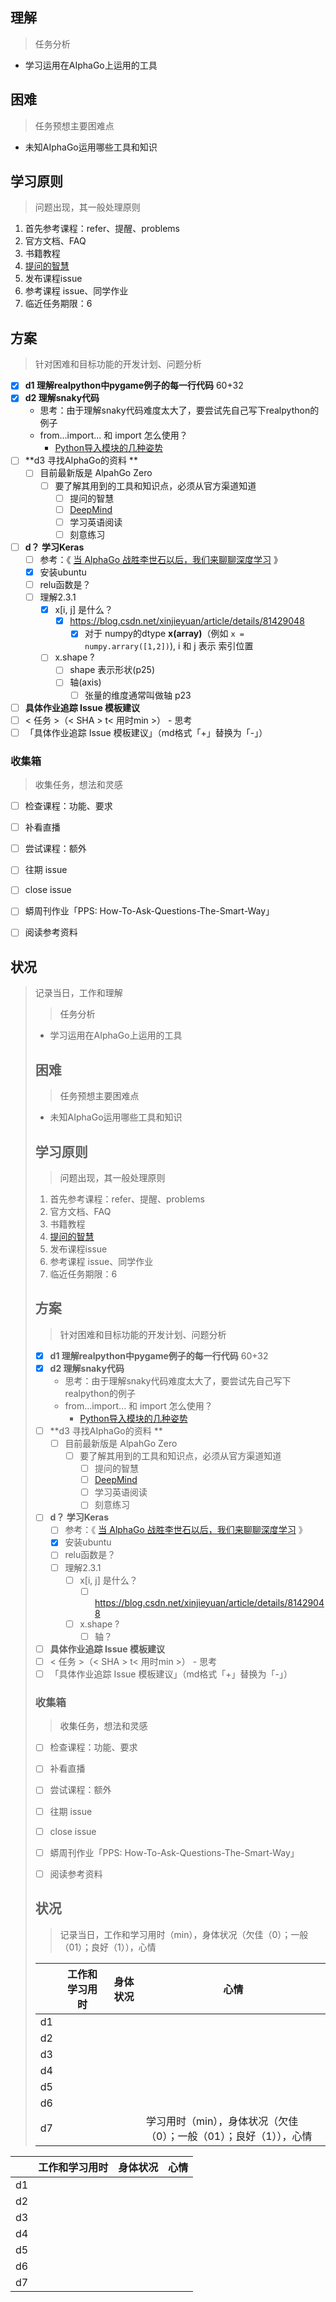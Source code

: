 ## 理解
> 任务分析

- 学习运用在AIphaGo上运用的工具



## 困难
> 任务预想主要困难点

- 未知AIphaGo运用哪些工具和知识



## 学习原则

> 问题出现，其一般处理原则

1. 首先参考课程：refer、提醒、problems
2. 官方文档、FAQ
3. 书籍教程
4. [提问的智慧](https://github.com/DebugUself/How-To-Ask-Questions-The-Smart-Way/blob/master/README-zh_CN.md)
5. 发布课程issue
6. 参考课程 issue、同学作业
7. 临近任务期限：6



## 方案
> 针对困难和目标功能的开发计划、问题分析

- [x] **d1 理解realpython中pygame例子的每一行代码** 60+32
- [x] **d2 理解snaky代码**
  - 思考：由于理解snaky代码难度太大了，要尝试先自己写下realpython的例子
  - from...import... 和 import 怎么使用？
    - [Python导入模块的几种姿势](https://codingpy.com/article/python-import-101/)
- [ ] **d3 寻找AIphaGo的资料 **
    - [ ] 目前最新版是 AlpahGo Zero
        - [ ] 要了解其用到的工具和知识点，必须从官方渠道知道
            - [ ] 提问的智慧
            - [ ] [DeepMind](https://deepmind.com)
            - [ ] 学习英语阅读
            - [ ] 刻意练习
- [ ] **d？ 学习Keras**
    - [ ] 参考：《 [当 AlphaGo 战胜李世石以后，我们来聊聊深度学习](https://www.infoq.cn/article/Lets-talk-about-deep-learning.) 》
    - [x] 安装ubuntu
    - [ ] relu函数是？
    - [ ] 理解2.3.1
      - [x] x[i, j] 是什么？
        - [x] https://blog.csdn.net/xinjieyuan/article/details/81429048
          - [x] ​对于 numpy的dtype **x(array)**（例如 `x = numpy.arrary([1,2])`), i 和 j 表示 索引位置
      - [ ] x.shape ?
        - [ ] shape 表示形状(p25)
        - [ ] 轴(axis)
          - [ ] 张量的维度通常叫做轴 p23
- [ ] **具体作业追踪 Issue 模板建议**
- [ ] < 任务 >（< SHA >   t< 用时min >）
        - 思考
- [ ] 「具体作业追踪 Issue 模板建议」（md格式「+」替换为「-」）
### 收集箱

> 收集任务，想法和灵感


- [ ] 检查课程：功能、要求
- [ ] 补看直播
- [ ] 尝试课程：额外
- [ ] 往期 issue
- [ ] close issue
- [ ] 蟒周刊作业「PPS: How-To-Ask-Questions-The-Smart-Way」
- [ ] 阅读参考资料



## 状况

> 记录当日，工作和理解
>
> > 任务分析
>
> - 学习运用在AIphaGo上运用的工具
>
>
>
> ## 困难
> > 任务预想主要困难点
>
> - 未知AIphaGo运用哪些工具和知识
>
>
>
> ## 学习原则
>
> > 问题出现，其一般处理原则
>
> 1. 首先参考课程：refer、提醒、problems
> 2. 官方文档、FAQ
> 3. 书籍教程
> 4. [提问的智慧](https://github.com/DebugUself/How-To-Ask-Questions-The-Smart-Way/blob/master/README-zh_CN.md)
> 5. 发布课程issue
> 6. 参考课程 issue、同学作业
> 7. 临近任务期限：6
>
>
>
> ## 方案
> > 针对困难和目标功能的开发计划、问题分析
>
> - [x] **d1 理解realpython中pygame例子的每一行代码** 60+32
> - [x] **d2 理解snaky代码**
>   - 思考：由于理解snaky代码难度太大了，要尝试先自己写下realpython的例子
>   - from...import... 和 import 怎么使用？
>     - [Python导入模块的几种姿势](https://codingpy.com/article/python-import-101/)
> - [ ] **d3 寻找AIphaGo的资料 **
>     - [ ] 目前最新版是 AlpahGo Zero
>         - [ ] 要了解其用到的工具和知识点，必须从官方渠道知道
>             - [ ] 提问的智慧
>             - [ ] [DeepMind](https://deepmind.com)
>             - [ ] 学习英语阅读
>             - [ ] 刻意练习
> - [ ] **d？ 学习Keras**
>     - [ ] 参考：《 [当 AlphaGo 战胜李世石以后，我们来聊聊深度学习](https://www.infoq.cn/article/Lets-talk-about-deep-learning.) 》
>     - [x] 安装ubuntu
>     - [ ] relu函数是？
>     - [ ] 理解2.3.1
>       - [ ] x[i, j] 是什么？
>         - [ ] https://blog.csdn.net/xinjieyuan/article/details/81429048
>       - [ ] x.shape ?
>         - [ ] 轴？
> - [ ] **具体作业追踪 Issue 模板建议**
> - [ ] < 任务 >（< SHA >   t< 用时min >）
>         - 思考
> - [ ] 「具体作业追踪 Issue 模板建议」（md格式「+」替换为「-」）
> ### 收集箱
>
> > 收集任务，想法和灵感
>
>
> - [ ] 检查课程：功能、要求
> - [ ] 补看直播
> - [ ] 尝试课程：额外
> - [ ] 往期 issue
> - [ ] close issue
> - [ ] 蟒周刊作业「PPS: How-To-Ask-Questions-The-Smart-Way」
> - [ ] 阅读参考资料
>
>
>
> ## 状况
>
> > 记录当日，工作和学习用时（min），身体状况（欠佳（0）；一般（01）；良好（1）），心情
>
> |      | 工作和学习用时 | 身体状况 | 心情                                                         |
> | ---- | -------------- | -------- | ------------------------------------------------------------ |
> | d1   |                |          |                                                              |
> | d2   |                |          |                                                              |
> | d3   |                |          |                                                              |
> | d4   |                |          |                                                              |
> | d5   |                |          |                                                              |
> | d6   |                |          |                                                              |
> | d7   |                |          | 学习用时（min），身体状况（欠佳（0）；一般（01）；良好（1）），心情 |

|      | 工作和学习用时 | 身体状况 | 心情 |
| ---- | -------------- | -------- | ---- |
| d1   |                |          |      |
| d2   |                |          |      |
| d3   |                |          |      |
| d4   |                |          |      |
| d5   |                |          |      |
| d6   |                |          |      |
| d7   |                |          |      |
